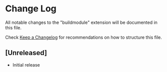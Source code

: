 # Change Log

All notable changes to the "buildmodule" extension will be documented in this file.

Check [Keep a Changelog](http://keepachangelog.com/) for recommendations on how to structure this file.

## [Unreleased]

- Initial release